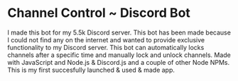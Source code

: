 # Channel Control ~ Discord Bot
I made this bot for my 5.5k Discord server. This bot has been made because I could not find any on the internet and wanted to provide exclusive functionality to my Discord server. This bot can automatically locks channels after a specific time and manually lock and unlock channels. Made with JavaScript and Node.js & Discord.js and a couple of other Node NPMs. This is my first succesfully launched & used & made app.